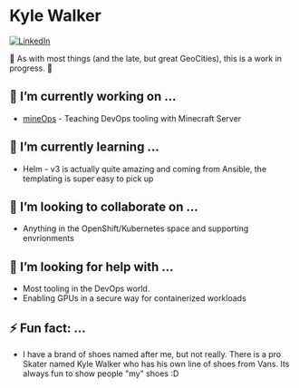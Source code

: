 # Kyle Walker 
[![LinkedIn][linkedin-shield]][linkedin-url]

:construction: As with most things (and the late, but great GeoCities), this is a work in progress. :construction: 

## 🔭 I’m currently working on ...
* [mineOps](https://github.com/KyWa/mineOps) - Teaching DevOps tooling with Minecraft Server

## 🌱 I’m currently learning ...
* Helm - v3 is actually quite amazing and coming from Ansible, the templating is super easy to pick up
 
## 👯 I’m looking to collaborate on ...
* Anything in the OpenShift/Kubernetes space and supporting envrionments
 
## 🤔 I’m looking for help with ...
* Most tooling in the DevOps world.
* Enabling GPUs in a secure way for containerized workloads
 
## ⚡ Fun fact: ...
* I have a brand of shoes named after me, but not really. There is a pro Skater named Kyle Walker who has his own line of shoes from Vans. Its always fun to show people "my" shoes :D



[mineOps]: https://github.com/KyWa/mineOps
[linkedin-url]: https://www.linkedin.com/in/kyle-walker-5b151335/
[linkedin-shield]: https://img.shields.io/badge/-LinkedIn-black.svg?style=for-the-badge&logo=linkedin&colorB=555
